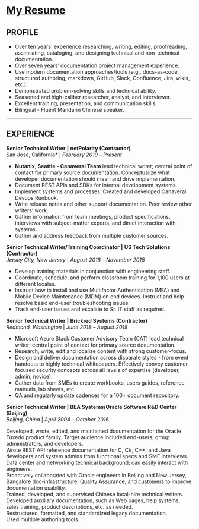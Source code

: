 # [My Resume](https://github.com/keshihua5/resume/blob/master/images/Cloud%2C%20Robert.pdf)
## PROFILE

- Over ten years' experience researching, writing, editing, proofreading, assimilating, cataloging, and designing technical and non-technical documentation. 
- Over seven years’ documentation project management experience.  
- Use modern documentation approaches/tools (e.g., docs-as-code, structured authoring, markdown, GitHub, Slack, Confluence, Jira, wikis, etc.).
- Demonstrated problem-solving skills and technical ability.
- Seasoned and high-caliber researcher, analyst, and interviewer.
- Excellent training, presentation, and communication skills.
- Bilingual - Fluent Mandarin Chinese speaker.

------

## EXPERIENCE

**Senior Technical Writer** **|** **netPolarity (Contractor)**    
San Jose, California* | *February 2019* *–* *Present*

- **Nutanix, Seattle - Canaveral Team** lead technical writer; central point of contact for primary source documentation. Conceptualize what developer documentation should mean and drive implementation.     
- Document REST APIs and SDKs for internal development systems.     
- Implement systems and processes. Created and developed Canaveral Devops Runbook.     
- Write release notes and other support documentation. Peer review other writers’ work.    
- Gather information from team meetings, product specifications, interviews with subject-matter experts, and direct interaction with systems.    
- Gather and address feedback from multiple customer sources.   

**Senior Technical Writer/Training Coordinator** **|** **US Tech Solutions (Contractor)**   
*Jersey City, New Jersey* | *August 2018* *–* *November 2018*

- Develop training materials in conjunction with engineering staff.
- Coordinate, schedule, and perform classroom training for 1,100 users at different locales.
- Instruct how to install and use Multifactor Authentication (MFA) and Mobile Device Maintenance (MDM) on end devices. Instruct and help resolve basic end-user troubleshooting issues.
- Track end-user issues and escalate to Sr. IT staff as required.

**Senior Technical Writer** **|** **Brickred Systems (Contractor)**       
*Redmond, Washington* | *June 2018* *–* *August 2018*

- Microsoft Azure Stack Customer Advisory Team (CAT) lead technical writer; central point of contact for primary source documentation.
- Research, write, edit and localize content with strong customer-focus.
- Design and deliver documentation across disparate styles - from event handouts to highly technical whitepapers. Effectively convey customer-focused security concepts across all levels of expertise (developer, admin, novice).
- Gather data from SMEs to create workbooks, users guides, reference manuals, lab sheets, etc.
- QA and regularly update cadences for a 100+ document repository.

**Senior Technical Writer** **| BEA Systems/Oracle Software R&D Center (Beijing)**   
*Beijing, China* | *April* *2004* *–* *October 2016*

Developed, wrote, edited, and maintained documentation for the Oracle Tuxedo product family. Target audience included end-users, group administrators, and developers.   
Wrote REST API reference documentation for C, C#, C++, and Java developers and system admins from functional specs and SME interviews.     
Data center and networking technical background; can easily interact with engineers.     
Proactively collaborated with Oracle engineers in Beijing and New Jersey, Bangalore doc-infrastructure, Quality Assurance, and customers to improve documentation usability.     
Trained, developed, and supervised Chinese local-hire technical writers.     
Developed auxiliary documentation, such as Web pages, help systems, sales training, product descriptions, etc. as needed.   
Restructured, formatted, and standardized legacy documentation.    
Used multiple authoring tools.    

